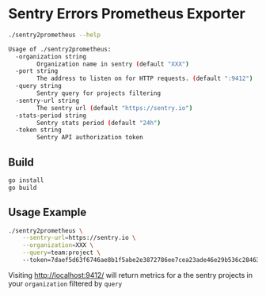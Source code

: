 # Sentry Errors Prometheus Exporter 

```bash
./sentry2prometheus --help

Usage of ./sentry2prometheus:
  -organization string
    	Organization name in sentry (default "XXX")
  -port string
    	The address to listen on for HTTP requests. (default ":9412")
  -query string
    	Sentry query for projects filtering
  -sentry-url string
    	The sentry url (default "https://sentry.io")
  -stats-period string
    	Sentry stats period (default "24h")
  -token string
    	Sentry API authorization token
```

## Build

```bash
go install
go build
```

## Usage Example

```bash
./sentry2prometheus \
    --sentry-url=https://sentry.io \
    --organization=XXX \
    --query=team:project \ 
    --token=7daef5d63f6746ae8b1f5abe2e3872786ee7cea23ade46e29b536c28463ebe
```

Visiting [http://localhost:9412/](http://localhost:9412/) will return metrics for a the sentry projects in your `organization` filtered by `query`
